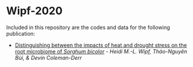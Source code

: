 # Wipf-2020

Included in this repository are the codes and data for the following publication:
+ [Distinguishing between the impacts of heat and drought stress on the root microbiome of *Sorghum bicolor*](https://doi.org/10.1094/PBIOMES-07-20-0052-R) - *Heidi M.-L. Wipf, Thảo-Nguyên Bùi, & Devin Coleman-Derr* 
